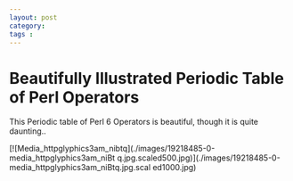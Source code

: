 ```yaml
---
layout: post
category: 
tags : 
---
```



# Beautifully Illustrated Periodic Table of Perl Operators

This Periodic table of Perl 6 Operators is beautiful, though it is quite
daunting..

[![Media_httpglyphics3am_nibtq](./images/19218485-0-media_httpglyphics3am_niBt
q.jpg.scaled500.jpg)](./images/19218485-0-media_httpglyphics3am_niBtq.jpg.scal
ed1000.jpg)

